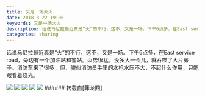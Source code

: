 ```yaml
---
title: 又是一场大火
date: 2018-3-22 19:06
keywords: 又是一场大火
description: 话说马尼拉最近真是“火”的不行，这不，又是一场。下午6点多，在East service road，旁边有一个加油站和警站。火势很猛，没多大一会儿，就吞噬了大片房子。消防车来了很多，但，貌似消防员手里的水枪水压不大，不起什么作用，只能眼看着烧光。
categories: sharing
---
```

<td class="t_f" id="postmessage_1203358">

话说马尼拉最近真是“火”的不行，这不，又是一场。下午6点多，在East service road，旁边有一个加油站和警站。火势很猛，没多大一会儿，就吞噬了大片房子。消防车来了很多，但，貌似消防员手里的水枪水压不大，不起什么作用，只能眼看着烧光。

<img aid="792964" data-cf-modified-eec806b101d91146e4765513-="" file="data/attachment/forum/201803/22/190208ykdzoll81cllx1nd.jpg.thumb.jpg" id="aimg_792964" inpost="1" onclick="" onmouseover="" src="http://www.flw.ph/data/attachment/forum/201803/22/190208ykdzoll81cllx1nd.jpg" style="cursor:pointer" zoomfile="data/attachment/forum/201803/22/190208ykdzoll81cllx1nd.jpg"/>



<img aid="792963" data-cf-modified-eec806b101d91146e4765513-="" file="data/attachment/forum/201803/22/190201rkqqat88xg8ant5a.jpg.thumb.jpg" id="aimg_792963" inpost="1" onclick="" onmouseover="" src="http://www.flw.ph/data/attachment/forum/201803/22/190201rkqqat88xg8ant5a.jpg" style="cursor:pointer" zoomfile="data/attachment/forum/201803/22/190201rkqqat88xg8ant5a.jpg"/>



<img aid="792939" data-cf-modified-eec806b101d91146e4765513-="" file="data/attachment/forum/201803/22/184413a55q8v5mbmzbc5n3.jpg.thumb.jpg" id="aimg_792939" inpost="1" onclick="" onmouseover="" src="http://www.flw.ph/data/attachment/forum/201803/22/184413a55q8v5mbmzbc5n3.jpg" style="cursor:pointer" zoomfile="data/attachment/forum/201803/22/184413a55q8v5mbmzbc5n3.jpg"/>



<img aid="792938" data-cf-modified-eec806b101d91146e4765513-="" file="data/attachment/forum/201803/22/184248lfsxgssdf5nheaa6.jpg.thumb.jpg" id="aimg_792938" inpost="1" onclick="" onmouseover="" src="http://www.flw.ph/data/attachment/forum/201803/22/184248lfsxgssdf5nheaa6.jpg" style="cursor:pointer" zoomfile="data/attachment/forum/201803/22/184248lfsxgssdf5nheaa6.jpg"/>



<img aid="792924" data-cf-modified-eec806b101d91146e4765513-="" file="data/attachment/forum/201803/22/182801mvmmcs2vmxcqc844.jpg.thumb.jpg" id="aimg_792924" inpost="1" onclick="" onmouseover="" src="http://www.flw.ph/data/attachment/forum/201803/22/182801mvmmcs2vmxcqc844.jpg" style="cursor:pointer" zoomfile="data/attachment/forum/201803/22/182801mvmmcs2vmxcqc844.jpg"/>


</td>
###### 转载自[菲龙网]
